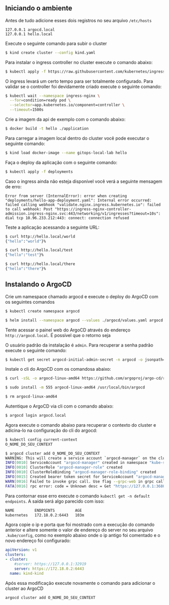 ## Iniciando o ambiente

Antes de tudo adicione esses dois registros no seu arquivo `/etc/hosts`

```
127.0.0.1 argocd.local
127.0.0.1 hello.local
```

Execute o seguinte comando para subir o cluster

```bash
$ kind create cluster --config kind.yaml
```

Para instalar o ingress controller no cluster execute o comando abaixo:

```bash
$ kubectl apply -f https://raw.githubusercontent.com/kubernetes/ingress-nginx/main/deploy/static/provider/kind/deploy.yaml
```

O ingress levará um certo tempo para ser totalmente configurado. Para validar se o controller foi devidamente criado execute o seguinte comando:

```bash
$ kubectl wait --namespace ingress-nginx \
  --for=condition=ready pod \
  --selector=app.kubernetes.io/component=controller \
  --timeout=1500s
```

Crie a imagem da api de exemplo com o comando abaixo:

```bash
$ docker build -t hello ./application
```

Para carregar a imagem local dentro do cluster você pode executar o seguinte comando:

```bash
$ kind load docker-image --name gitops-local-lab hello
```

Faça o deploy da aplicação com o seguinte comando:

```bash
$ kubectl apply -f deployments
```

Caso o ingress ainda não esteja disponível você verá a seguinte mensagem de erro:

```
Error from server (InternalError): error when creating "deployments/hello-app-deployment.yaml": Internal error occurred: failed calling webhook "validate.nginx.ingress.kubernetes.io": failed to call webhook: Post "https://ingress-nginx-controller-admission.ingress-nginx.svc:443/networking/v1/ingresses?timeout=10s": dial tcp 10.96.233.212:443: connect: connection refused
```

Teste a aplicação acessando a seguinte URL:

```bash
$ curl http://hello.local/world
{"hello":"world"}%

$ curl http://hello.local/test
{"hello":"test"}%

$ curl http://hello.local/there
{"hello":"there"}%
```

## Instalando o ArgoCD

Crie um namespace chamado argocd e execute o deploy do ArgoCD com os seguintes comandos

```bash
$ kubectl create namespace argocd

$ helm install --namespace argocd --values ./argocd/values.yaml argocd ./argocd
```

Tente acessar o painel web do ArgoCD através do endereço `http://argocd.local`. É possível que o retorno seja

O usuário padrão da instalação é `admin`. Para recuperar a senha padrão execute o seguinte comando:

```bash
$ kubectl get secret argocd-initial-admin-secret -n argocd -o jsonpath="{.data.password}" | base64 -d
```

Instale o cli do ArgoCD com os comandosa abaixo:

```bash
$ curl -sSL -o argocd-linux-amd64 https://github.com/argoproj/argo-cd/releases/latest/download/argocd-linux-amd64

$ sudo install -m 555 argocd-linux-amd64 /usr/local/bin/argocd

$ rm argocd-linux-amd64
```

Autentique o ArgoCD via cli com o comando abaixo:

```bash
$ argocd login argocd.local
```

Agora execute o comando abaixo para recuperar o contexto do cluster e adicina-lo na configuração do cli do argocd:

```bash
$ kubectl config current-context
O_NOME_DO_SEU_CONTEXT

$ argocd cluster add O_NOME_DO_SEU_CONTEXT
WARNING: This will create a service account `argocd-manager` on the cluster referenced by context `O_NOME_DO_SEU_CONTEXT` with full cluster level privileges. Do you want to continue [y/N]? y
INFO[0010] ServiceAccount "argocd-manager" created in namespace "kube-system" 
INFO[0010] ClusterRole "argocd-manager-role" created    
INFO[0010] ClusterRoleBinding "argocd-manager-role-binding" created 
INFO[0015] Created bearer token secret for ServiceAccount "argocd-manager" 
WARN[0016] Failed to invoke grpc call. Use flag --grpc-web in grpc calls. To avoid this warning message, use flag --grpc-web. 
FATA[0016] rpc error: code = Unknown desc = Get "https://127.0.0.1:36803/version?timeout=32s": dial tcp 127.0.0.1:36803: connect: connection refused 
```

Para contornar esse erro execute o comando `kubectl get -n default endpoints`. A saída será algo parecido com isso:

```bash
NAME         ENDPOINTS         AGE
kubernetes   172.18.0.2:6443   103m
```

Agora copie o ip e porta que foi mostrado com a execução do comando anterior e altere somente o valor de endereço do server no seu arquivo `.kube/config`, como no exemplo abaixo onde o ip antigo foi comentado e o novo endereço foi configurado:

```yaml
apiVersion: v1
clusters:
- cluster:
    #server: https://127.0.0.1:32919
    server: https://172.18.0.2:6443
  name: kind-kind
```


Após essa modificação execute novamente o comando para adicionar o cluster ao ArgoCD

```bash
argocd cluster add O_NOME_DO_SEU_CONTEXT
```